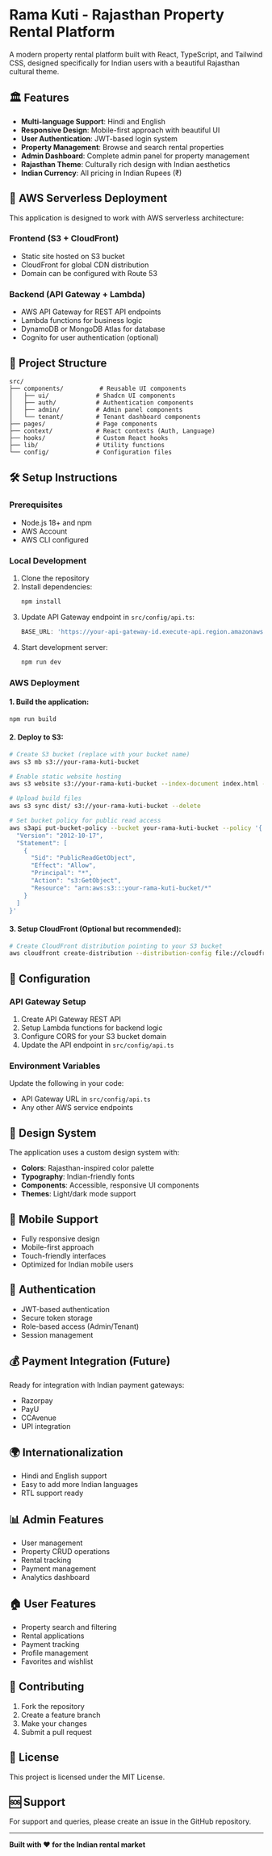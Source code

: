 # Rama Kuti - Rajasthan Property Rental Platform

A modern property rental platform built with React, TypeScript, and Tailwind CSS, designed specifically for Indian users with a beautiful Rajasthan cultural theme.

## 🏛️ Features

- **Multi-language Support**: Hindi and English
- **Responsive Design**: Mobile-first approach with beautiful UI
- **User Authentication**: JWT-based login system
- **Property Management**: Browse and search rental properties
- **Admin Dashboard**: Complete admin panel for property management
- **Rajasthan Theme**: Culturally rich design with Indian aesthetics
- **Indian Currency**: All pricing in Indian Rupees (₹)

## 🚀 AWS Serverless Deployment

This application is designed to work with AWS serverless architecture:

### Frontend (S3 + CloudFront)
- Static site hosted on S3 bucket
- CloudFront for global CDN distribution
- Domain can be configured with Route 53

### Backend (API Gateway + Lambda)
- AWS API Gateway for REST API endpoints
- Lambda functions for business logic
- DynamoDB or MongoDB Atlas for database
- Cognito for user authentication (optional)

## 📁 Project Structure

```
src/
├── components/          # Reusable UI components
│   ├── ui/             # Shadcn UI components
│   ├── auth/           # Authentication components
│   ├── admin/          # Admin panel components
│   └── tenant/         # Tenant dashboard components
├── pages/              # Page components
├── context/            # React contexts (Auth, Language)
├── hooks/              # Custom React hooks
├── lib/                # Utility functions
└── config/             # Configuration files
```

## 🛠️ Setup Instructions

### Prerequisites
- Node.js 18+ and npm
- AWS Account
- AWS CLI configured

### Local Development
1. Clone the repository
2. Install dependencies:
   ```bash
   npm install
   ```
3. Update API Gateway endpoint in `src/config/api.ts`:
   ```typescript
   BASE_URL: 'https://your-api-gateway-id.execute-api.region.amazonaws.com/prod'
   ```
4. Start development server:
   ```bash
   npm run dev
   ```

### AWS Deployment

#### 1. Build the application:
```bash
npm run build
```

#### 2. Deploy to S3:
```bash
# Create S3 bucket (replace with your bucket name)
aws s3 mb s3://your-rama-kuti-bucket

# Enable static website hosting
aws s3 website s3://your-rama-kuti-bucket --index-document index.html --error-document index.html

# Upload build files
aws s3 sync dist/ s3://your-rama-kuti-bucket --delete

# Set bucket policy for public read access
aws s3api put-bucket-policy --bucket your-rama-kuti-bucket --policy '{
  "Version": "2012-10-17",
  "Statement": [
    {
      "Sid": "PublicReadGetObject",
      "Effect": "Allow",
      "Principal": "*",
      "Action": "s3:GetObject",
      "Resource": "arn:aws:s3:::your-rama-kuti-bucket/*"
    }
  ]
}'
```

#### 3. Setup CloudFront (Optional but recommended):
```bash
# Create CloudFront distribution pointing to your S3 bucket
aws cloudfront create-distribution --distribution-config file://cloudfront-config.json
```

## 🔧 Configuration

### API Gateway Setup
1. Create API Gateway REST API
2. Setup Lambda functions for backend logic
3. Configure CORS for your S3 bucket domain
4. Update the API endpoint in `src/config/api.ts`

### Environment Variables
Update the following in your code:
- API Gateway URL in `src/config/api.ts`
- Any other AWS service endpoints

## 🎨 Design System

The application uses a custom design system with:
- **Colors**: Rajasthan-inspired color palette
- **Typography**: Indian-friendly fonts
- **Components**: Accessible, responsive UI components
- **Themes**: Light/dark mode support

## 📱 Mobile Support

- Fully responsive design
- Mobile-first approach
- Touch-friendly interfaces
- Optimized for Indian mobile users

## 🔐 Authentication

- JWT-based authentication
- Secure token storage
- Role-based access (Admin/Tenant)
- Session management

## 💰 Payment Integration (Future)

Ready for integration with Indian payment gateways:
- Razorpay
- PayU
- CCAvenue
- UPI integration

## 🌍 Internationalization

- Hindi and English support
- Easy to add more Indian languages
- RTL support ready

## 📊 Admin Features

- User management
- Property CRUD operations
- Rental tracking
- Payment management
- Analytics dashboard

## 🏠 User Features

- Property search and filtering
- Rental applications
- Payment tracking
- Profile management
- Favorites and wishlist

## 🤝 Contributing

1. Fork the repository
2. Create a feature branch
3. Make your changes
4. Submit a pull request

## 📄 License

This project is licensed under the MIT License.

## 🆘 Support

For support and queries, please create an issue in the GitHub repository.

---

**Built with ❤️ for the Indian rental market**
